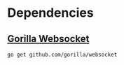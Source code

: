 # Dependencies

## [Gorilla Websocket](https://github.com/gorilla/websocket)

```bash
go get github.com/gorilla/websocket
```
